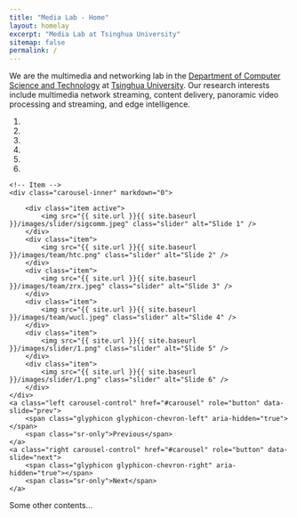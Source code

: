 ```yaml
---
title: "Media Lab - Home"
layout: homelay
excerpt: "Media Lab at Tsinghua University"
sitemap: false
permalink: /
---
```


We are the multimedia and networking lab in the [Department of Computer Science and Technology](http://www.cs.tsinghua.edu.cn/) at [Tsinghua University](https://www.tsinghua.edu.cn).
Our research interests include multimedia network streaming, content delivery, panoramic video processing and streaming, and edge intelligence.

<div markdown="0" id="carousel" class="carousel slide" data-ride="carousel" data-interval="5000" data-pause="hover" >
    <!-- Menu -->
    <ol class="carousel-indicators">
        <li data-target="#carousel" data-slide-to="0" class="active"></li>
        <li data-target="#carousel" data-slide-to="1"></li>
        <li data-target="#carousel" data-slide-to="2"></li>
        <li data-target="#carousel" data-slide-to="3"></li>
        <li data-target="#carousel" data-slide-to="4"></li>
        <li data-target="#carousel" data-slide-to="5"></li>
    </ol>

    <!-- Item -->
    <div class="carousel-inner" markdown="0">

        <div class="item active">
            <img src="{{ site.url }}{{ site.baseurl }}/images/slider/sigcomm.jpeg" class="slider" alt="Slide 1" />
        </div>
        <div class="item">
            <img src="{{ site.url }}{{ site.baseurl }}/images/team/htc.png" class="slider" alt="Slide 2" />
        </div>
        <div class="item">
            <img src="{{ site.url }}{{ site.baseurl }}/images/team/zrx.jpeg" class="slider" alt="Slide 3" />
        </div>
        <div class="item">
            <img src="{{ site.url }}{{ site.baseurl }}/images/team/wucl.jpeg" class="slider" alt="Slide 4" />
        </div>
        <div class="item">
            <img src="{{ site.url }}{{ site.baseurl }}/images/slider/1.png" class="slider" alt="Slide 5" />
        </div>
        <div class="item">
            <img src="{{ site.url }}{{ site.baseurl }}/images/slider/1.png" class="slider" alt="Slide 6" />
        </div>
    </div>
    <a class="left carousel-control" href="#carousel" role="button" data-slide="prev">
        <span class="glyphicon glyphicon-chevron-left" aria-hidden="true"></span>
        <span class="sr-only">Previous</span>
    </a>
    <a class="right carousel-control" href="#carousel" role="button" data-slide="next">
        <span class="glyphicon glyphicon-chevron-right" aria-hidden="true"></span>
        <span class="sr-only">Next</span>
    </a>
</div>

Some other contents...
